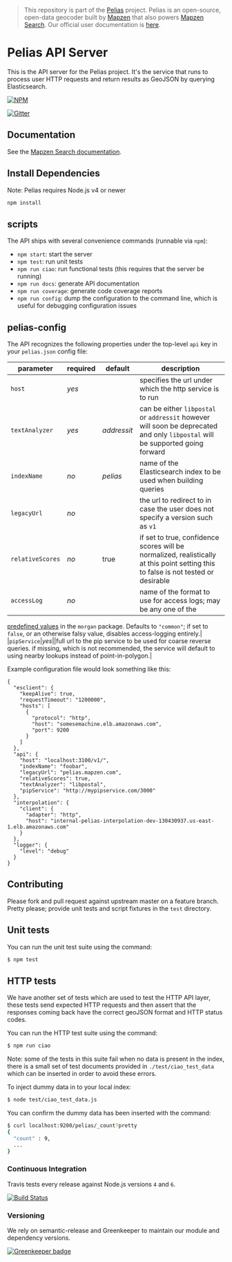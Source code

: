 >This repository is part of the [Pelias](https://github.com/pelias/pelias)
>project. Pelias is an open-source, open-data geocoder built by
>[Mapzen](https://www.mapzen.com/) that also powers [Mapzen Search](https://mapzen.com/projects/search). Our
>official user documentation is [here](https://mapzen.com/documentation/search/).

# Pelias API Server

This is the API server for the Pelias project. It's the service that runs to process user HTTP requests and return results as GeoJSON by querying Elasticsearch.

[![NPM](https://nodei.co/npm/pelias-api.png?downloads=true&stars=true)](https://nodei.co/npm/pelias-api)

[![Gitter](https://badges.gitter.im/Join%20Chat.svg)](https://gitter.im/pelias/api?utm_source=badge&utm_medium=badge&utm_campaign=pr-badge&utm_content=badge)

## Documentation

See the [Mapzen Search documentation](https://mapzen.com/documentation/search/).

## Install Dependencies

Note: Pelias requires Node.js v4 or newer

```bash
npm install
```

## scripts

The API ships with several convenience commands (runnable via `npm`):

  * `npm start`: start the server
  * `npm test`: run unit tests
  * `npm run ciao`: run functional tests (this requires that the server be running)
  * `npm run docs`: generate API documentation
  * `npm run coverage`: generate code coverage reports
  * `npm run config`: dump the configuration to the command line, which is useful for debugging configuration issues

## pelias-config
The API recognizes the following properties under the top-level `api` key in your `pelias.json` config file:

|parameter|required|default|description|
|---|---|---|---|
|`host`|*yes*||specifies the url under which the http service is to run|
|`textAnalyzer`|*yes*|*addressit*|can be either `libpostal` or `addressit` however will soon be deprecated and only `libpostal` will be supported going forward|
|`indexName`|*no*|*pelias*|name of the Elasticsearch index to be used when building queries|
|`legacyUrl`|*no*||the url to redirect to in case the user does not specify a version such as `v1`
|`relativeScores`|*no*|true|if set to true, confidence scores will be normalized, realistically at this point setting this to false is not tested or desirable
|`accessLog`|*no*||name of the format to use for access logs; may be any one of the
  [predefined values](https://github.com/expressjs/morgan#predefined-formats) in the `morgan` package. Defaults to
  `"common"`; if set to `false`, or an otherwise falsy value, disables access-logging entirely.|
|`pipService`|*yes*||full url to the pip service to be used for coarse reverse queries. if missing, which is not recommended, the service will default to using nearby lookups instead of point-in-polygon.|

Example configuration file would look something like this:

```
{
  "esclient": {
    "keepAlive": true,
    "requestTimeout": "1200000",
    "hosts": [
      {
        "protocol": "http",
        "host": "somesemachine.elb.amazonaws.com",
        "port": 9200
      }
    ]
  },
  "api": {
    "host": "localhost:3100/v1/",
    "indexName": "foobar",  
    "legacyUrl": "pelias.mapzen.com",
    "relativeScores": true,
    "textAnalyzer": "libpostal",
    "pipService": "http://mypipservice.com/3000"
  },
  "interpolation": {
    "client": {
      "adapter": "http",
      "host": "internal-pelias-interpolation-dev-130430937.us-east-1.elb.amazonaws.com"
    }
  },
  "logger": {
    "level": "debug"
  }
}
```


## Contributing

Please fork and pull request against upstream master on a feature branch. Pretty please; provide unit tests and script
fixtures in the `test` directory.

## Unit tests

You can run the unit test suite using the command:

```bash
$ npm test
```

## HTTP tests

We have another set of tests which are used to test the HTTP API layer, these tests send expected HTTP requests and then
assert that the responses coming back have the correct geoJSON format and HTTP status codes.

You can run the HTTP test suite using the command:

```bash
$ npm run ciao
```

Note: some of the tests in this suite fail when no data is present in the index, there is a small set of test documents
provided in `./test/ciao_test_data` which can be inserted in order to avoid these errors.

To inject dummy data in to your local index:

```bash
$ node test/ciao_test_data.js
```

You can confirm the dummy data has been inserted with the command:

```bash
$ curl localhost:9200/pelias/_count?pretty
{
  "count" : 9,
  ...
}
```

### Continuous Integration

Travis tests every release against Node.js versions `4` and `6`.

[![Build Status](https://travis-ci.org/pelias/api.png?branch=master)](https://travis-ci.org/pelias/api)


### Versioning

We rely on semantic-release and Greenkeeper to maintain our module and dependency versions.

[![Greenkeeper badge](https://badges.greenkeeper.io/pelias/api.svg)](https://greenkeeper.io/)
